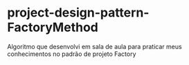 # project-design-pattern-FactoryMethod
Algoritmo que desenvolvi em sala de aula para praticar meus conhecimentos no padrão de projeto Factory
